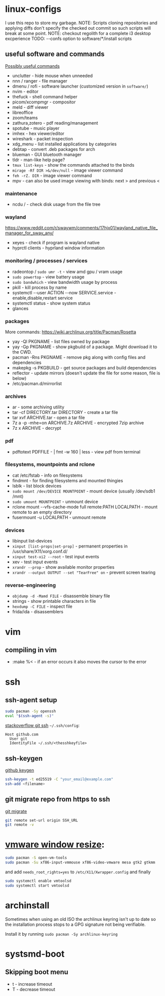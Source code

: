 # linux-configs
I use this repo to store my garbage.
NOTE: Scripts cloning repositories and applying diffs don't specify the checked out commit so such scripts will break at some point.
NOTE: checkout regolith for a complete i3 desktop excperience
TODO: --confs option to software/*/install scripts

## useful software and commands
[Possibly useful commands](https://linuxblog.io/90-linux-commands-frequently-used-by-linux-sysadmins/)
- unclutter - hide mouse when unneeded
- nnn / ranger - file manager
- dmenu / rofi - software launcher (customized version in `software/`)
- nvim - editor
- thefuck - shell command helper
- picom/xcompmgr - compositor
- meld - diff viewer
- libreoffice
- zoom/teams
- zathura,zotero - pdf reading/management
- spotube - music player
- imhex - hex viewer/editor
- wireshark - packet inspection
- xdg_menu - list installed applications by categories
- debtap - convert .deb packages for arch
- blueman - GUI bluetooth manager
- tldr - man-like help page?
- `tmux list-keys` - show the commands attached to the binds
- `mirage -Rf DIR >&/dev/null` - image viewer command
- `feh -rZ. DIR` - image viewer command
- mpv - can also be used image viewing with binds: next > and previous <

### maintenance
- ncdu / - check disk usage from the file tree

### wayland
https://www.reddit.com/r/swaywm/comments/17hjx01/wayland_native_file_manager_for_sway_any/
- xeyes - check if program is wayland native
- hyprctl clients - hyprland window information

### monitoring / processes / services
- radeontop / `sudo umr -t` - view amd gpu / vram usage
- `sudo powertop` - view battery usage
- `sudo bandwhich` - view bandwidth usage by process
- pkill - kill process by name
- systemctl --user ACTION --now SERVICE.service - enable,disable,restart service
- systemctl status - show system status
- glances

### packages
More commands: https://wiki.archlinux.org/title/Pacman/Rosetta
- yay -Ql PKGNAME - list files owned by package
- yay -Gp PKGNAME - show pkgbuild of a package. Might download it to the CWD.
- pacman -Rns PKGNAME - remove pkg along with config files and dependencies
- makepkg -s PKGBUILD - get source packages and build dependencies
- reflector - update mirrors (doesn't update the file for some reason, file is below)
- /etc/pacman.d/mirrorlist

### archives
- ar - some archiving utility
- tar -cf DIRECTORY.tar DIRECTORY - create a tar file
- tar xvf ARCHIVE.tar - open a tar file
- 7z a -p -mhe=on ARCHIVE.7z ARCHIVE - encrypted 7zip archive
- 7z x ARCHIVE - decrypt

### pdf
- pdftotext PDFFILE - | fmt -w 160 | less - view pdf from terminal

### filesystems, mountpoints and rclone
- cat /etc/fstab - info on filesystems
- findmnt - for finding filesystems and mounted thingies
- lsblk - list block devices
- `sudo mount /dev/DEVICE MOUNTPOINT` - mount device (usually /dev/sdb1 /mnt)
- `sudo umount MOUNTPOINT` - unmount device
- rclone mount --vfs-cache-mode full remote:PATH LOCALPATH - mount remote to an empty directory
- fusermount -u LOCALPATH - unmount remote

### devices
- libinput list-devices
- `xinput [list-props|set-prop]` - permanent properties in /usr/share/X11/xorg.conf.d/
- `xinput test-xi2 --root` - test input events
- xev - test input events
- `xrandr --prop` - show available monitor properties
- `xrandr --output OUTPUT --set "TearFree" on` - prevent screen tearing

### reverse-engineering
- `objdump -d -Mamd FILE` - disassemble binary file
- strings - show printable characters in file
- `hexdump -C FILE` - inspect file
- frida/ida - disassemblers


# vim
## compiling in vim
- :make %< - if an error occurs it also moves the cursor to the error


# ssh

## ssh-agent setup
```bash
sudo pacman -Sy openssh
eval "$(ssh-agent -s)"
```
[stackoverflow git ssh](https://stackoverflow.com/questions/23546865/how-to-configure-command-line-git-to-use-ssh-key)
`~/.ssh/config`:
```
Host github.com
  User git
  IdentityFile ~/.ssh/<thesshkeyfile>
```

## ssh-keygen
[github keygen](https://docs.github.com/en/authentication/connecting-to-github-with-ssh/generating-a-new-ssh-key-and-adding-it-to-the-ssh-agent)
```bash
ssh-keygen -t ed25519 -C "your_email@example.com"
ssh-add <filename>
```

## git migrate repo from https to ssh
[git migrate](https://stackoverflow.com/questions/57230972/how-to-migrate-from-https-to-ssh-github)
```bash
git remote set-url origin SSH_URL
git remote -v
```


# [vmware window resize](https://www.reddit.com/r/archlinux/comments/b0ona0/vmtools_on_arch_linux_full_screen_or_resizing/):
```bash
sudo pacman -S open-vm-tools
sudo pacman -Su xf86-input-vmmouse xf86-video-vmware mesa gtk2 gtkmm
```
and add `needs_root_rights=yes` to `/etc/X11/Xwrapper.config`
and finally
```bash
sudo systemctl enable vmtoolsd
sudo systemctl start vmtoolsd
```


# archinstall
Sometimes when using an old ISO the archlinux keyring isn't
up to date so the installation process stops to a GPG signature
not being verifiable.

Install it by running `sudo pacman -Sy archlinux-keyring`


# systsmd-boot
## Skipping boot menu
- t - increase timeout
- T - decrease timeout


